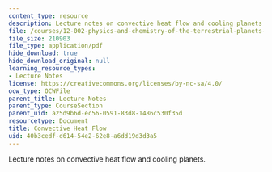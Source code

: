 ```yaml
---
content_type: resource
description: Lecture notes on convective heat flow and cooling planets.
file: /courses/12-002-physics-and-chemistry-of-the-terrestrial-planets-fall-2008/40b3cedfd61454e262e8a6dd19d3d3a5_MIT12_002f08_lec17.pdf
file_size: 210903
file_type: application/pdf
hide_download: true
hide_download_original: null
learning_resource_types:
- Lecture Notes
license: https://creativecommons.org/licenses/by-nc-sa/4.0/
ocw_type: OCWFile
parent_title: Lecture Notes
parent_type: CourseSection
parent_uid: a25d9b6d-ec56-0591-83d8-1486c530f35d
resourcetype: Document
title: Convective Heat Flow
uid: 40b3cedf-d614-54e2-62e8-a6dd19d3d3a5
---
```

Lecture notes on convective heat flow and cooling planets.
